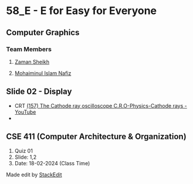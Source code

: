 
# 58_E - E for Easy for Everyone

  

## Computer Graphics 

### Team Members

1. [Zaman Sheikh](https://github.com/zamansheikh/)

2. [Mohaiminul Islam Nafiz](https://github.com/Nafiz4041)


## Slide 02 - Display

 - CRT [(157) The Cathode ray oscilloscope C.R.O-Physics-Cathode rays - YouTube](https://www.youtube.com/watch?v=Gbo7m0FAOqc&ab_channel=SirNyukuriEdwin)
 - 

  

## CSE 411 (Computer Architecture & Organization)


 1. Quiz 01
 2. Slide: 1,2
 3. Date: 18-02-2024 (Class Time)



Made edit by [StackEdit](https://stackedit.io/app#)

